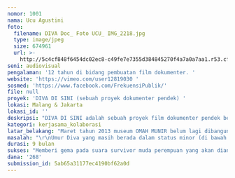 ```yaml
---
nomor: 1001
nama: Ucu Agustini
foto:
  filename: DIVA Doc_ Foto UCU_ IMG_2218.jpg
  type: image/jpeg
  size: 674961
  url: >-
    http://5c4cf848f6454dc02ec8-c49fe7e7355d384845270f4a7a0a7aa1.r53.cf2.rackcdn.com/356c5bdd-43d6-4645-ab11-0185f5cbc295/DIVA%20Doc_%20Foto%20UCU_%20IMG_2218.jpg
seni: audiovisual
pengalaman: '12 tahun di bidang pembuatan film dokumenter. '
website: 'https://vimeo.com/user12819030 '
sosmed: 'https://www.facebook.com/FrekuensiPublik/'
file: null
proyek: 'DIVA DI SINI (sebuah proyek dokumenter pendek) '
lokasi: Malang & Jakarta
lokasi_id: ''
deskripsi: "DIVA DI SINI adalah sebuah proyek film dokumenter pendek berdurasi 24-35 menit. Berkisah tentang DIVA SUUKYI LARASATI, remaja umur lima belas beranjak enam belas tahun yang kini duduk di kelas 1 SMA. Diva mengenal ayahnya—melalui ingatan personalnya sendiri dengan sangat samar sampai ia berumur 2 tahun. Sejak saat itu sampai ketika ia kini berumur 16, kehidupan dan cerita tentang MUNIR—sang Ayah, ia dengar dan simak melalui Ibu, Kakak, keluarga, buku-buku, media dan apa yang ia lihat serta saksikan sendiri dalam banyak kesempatan ketika SUCIWATI—ibunya, seorang aktivis perempuan membawanya serta dalam banyak aktivismenya terutama yang berkenaan dengan proses pencarian keadilan untuk sang ayah--seorang aktivis pembela HAM yang dibunuh dengan diracun di pesawat pada tahun 2004 pada masa presiden Megawati menjabat.\r\n\r\nDiva kecil pernah sangat ingin memiliki Ayah, merajuk dan membujuk ibunya untuk mencarikan ayah pengganti. Diva yang bertumbuh, bisa  berpikir bebas, “Hmm.. nggak punya Ayah, aku bisa bebas nggak nikah dong?. \r\n\r\n Remaja perempuan mencoba mencari arti hidup, menelaah ketidak-pastian dan menghadapi tantangan masa depan, melihat kehidupan yang terjadi dengan ibunya, kakak lelakinya serta dirinya sendiri dalam tahun-tahun ketika keadilan belum kungjung tiba setelah 14 tahun  mencari siapa pembunuh orang kesayangan dalam keluarga mereka. \r\n\r\n"
kategori: kerjasama_kolaborasi
latar_belakang: "Maret tahun 2013 museum OMAH MUNIR belum lagi dibangun. Untuk pertamakalinya saya bertemu DIVA. Saat itu ia berumur sepuluh jalan sebelas. Setelah selesai meng-guide kami di rumah yang sempat mereka tempati  (yang kini menjadi Omah Munir), saya bertanya, “Diva cinta Abah?” saat itu saya merekam dengan kamera poket ber-resolusi jelek. Gadis kecil itu dengan yakin bilang, “Kalau cinta aku nggak tahu ya, tapi yang pasti aku sayang Abah. Dan aku tahu itu”. \r\n\r\n“Jadi Diva nggak cinta Abah?” saya menyusul pertanyaan sebelumnya.\r\n“Aku harus cari tahu. Karena kalau cinta, aku harus tahu alasannya. Aku nggak tahu Abah. Aku belum sempat mengenal dia”. Jawabnya tandas dan yakin. \r\n\r\nPernyataan gadis kecil itu membekas dalam. Sejak saat itu, saya tahu suatu saat saya ingin berkolaborasi untuk membuat sesuatu dengan Diva dan Suciwati. Suara  muda ini harus mulai didengar! Generasi ini punya keresahan dan pencariannya sendiri. Memberi wadah untuk suara-suara ini juga bisa menguatkan suara permintaan keadilan yang telah digemakan para korban dan survivor pelanggaran kekerasan HAM selama ini. \r\n\r\nSayangnya kini jarak dan status saya agak menjadi kendala. Sebagai perempuan pembuat film yang sedang dalam status 'mendampingi' suami, saya kesulitan untuk mengakses kisah dan cerita yang ingin saya bikin di negara saya.\r\n\r\n"
masalah: "\r\nUmur Diva yang masih berada dalam status minor (di bawah 18thn,  belum boleh membuat keputusannya sendiri tanpa didampingi representasinya--dalam hal ini sang Ibu),  membuat saya sebagai inisiator project menggandeng Suciwati—Ibu Diva dan Nisrina Hadifah untuk berkolabari dalam project dengan membuat Inisative Lingkar Narasi Perempuan. Dalam diskusi untuk mengembangkan ide, kami bersepakat untuk mengangkat:\r\n\r\nIsu utama: mengangkat suara muda, generasi yang saat peristiwa pelanggaran HAM terjadi belum mampu menyuarakan ekpresinya, tapi seiring waktu berjalan, keresahan dan pikirannya memperlihatkan narasinya sendiri. Suara muda ini layak mendapat wadah. Kini saatnya suara mereka untuk didengar! Dukungan hibah ini akan sangat besar artinya untuk isu dan masalah yang akan diangkat di sini.\r\n\r\nTema: Generasi muda (young adult) melalui kisah dan narasinya, membagi pelajaran hidupnya untuk bersama kita simak dan menjadi salah satu kunci untuk masuk dalam mempercakapkan ketidak-adilan dan pelanggaran HAM dalam perspektif generasi ini.  \r\n\r\nMasalah yang ingin diatasi: Melalui proyek ini, Inisiative Lingkar Narasi Perempuan berharap tragedi kemanusiaan yang tak pernah diinginkan terjadi pada seseorang (dalam hal ini DIVA)  tapi tetap harus ditanggung dan dijalani, memberi pelajaran dan inspirasi untuk kemanusiaan, dan membuat otoritas/pemangku kebajikan bergerak lebih serius untuk mencari pelaku sebenarnya yang bertanggung jawab pada pembunuhan MUNIR! \r\n \r\n"
durasi: 9 bulan
sukses: "Memberi gema pada suara survivor muda perempuan yang akan diangkat dalam proyek ini akan terasa berhasil bila:\r\n\r\n* Suara ini disimak dan diperhatikan oleh banyak orang, utamanya generasi muda, dan dalam  hal ini karena proyek akan dibuat dalam bentuk audio-visual, maka bentuk kesuksesannya akan terlihat bukan hanya dari segmen yang berhasil ditarik untuk menonton tapi juga dari banyaknya permintaan pemutaran untuk film ini.\r\n\r\n\r\n* Inisiative Lingkar Narasi Perempuan menyadari bahwa dana hibah Cipta Media Ekspresi harus dibagi untuk bisa mendanai sebanyak mungkin  suara perempuan yang ingin dikuatkan melalui dana hibah, maka dalam proposal ini kami tidak meminta dana untuk pemutaran/distribusi. Kami akan menggunakan jejaring lembaga yang bekerja dalam advokasi kemanusiaan dan HAM, untuk melakukan distribusi setelah proyek ini berhasil dibuat.  Banyaknya kerjasama dengan para lembaga atau organisasi non-profit ataupun profit, juga menjadi indikator keberhasilan. \r\n\r\n* Bangkitnya suara muda telah dan sedang terjadi dimana-mana, bila proyek DIVA DI SINI  menginspirasi inisiatif untuk terbentuknya proyek-proyek serupa dengan isu memberi dukungan dalam upaya mewadahi gema suara-suara muda, entah itu  korban langsung atau tidak langsung pelanggaran kemanusiaan dan HAM di Indonesia, atau isu lainnya, maka kami akan sangat berbahagia dan bangga :)\r\n"
dana: '268'
submission_id: 5ab65a31177ec4190bf62a0d
---
```

